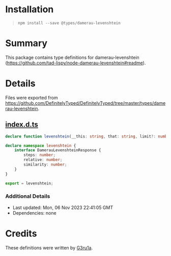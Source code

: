 # Installation
> `npm install --save @types/damerau-levenshtein`

# Summary
This package contains type definitions for damerau-levenshtein (https://github.com/tad-lispy/node-damerau-levenshtein#readme).

# Details
Files were exported from https://github.com/DefinitelyTyped/DefinitelyTyped/tree/master/types/damerau-levenshtein.
## [index.d.ts](https://github.com/DefinitelyTyped/DefinitelyTyped/tree/master/types/damerau-levenshtein/index.d.ts)
````ts
declare function levenshtein(__this: string, that: string, limit?: number): levenshtein.DamerauLevenshteinResponse;

declare namespace levenshtein {
    interface DamerauLevenshteinResponse {
        steps: number;
        relative: number;
        similarity: number;
    }
}

export = levenshtein;

````

### Additional Details
 * Last updated: Mon, 06 Nov 2023 22:41:05 GMT
 * Dependencies: none

# Credits
These definitions were written by [G3ru1a](https://github.com/g3ru1a).
